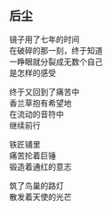 ## 后尘

镜子用了七年的时间<br>
在破碎的那一刻，终于知道<br>
一睁眼就分裂成无数个自己<br>
是怎样的感受<br>

终于又回到了痛苦中<br>
香兰草抱有希望地<br>
在流动的音符中<br>
继续前行<br>

铁匠铺里<br>
痛苦抡着巨锤<br>
锻造着通红的意志<br>

筑了鸟巢的路灯<br>
散发着天使的光芒<br>